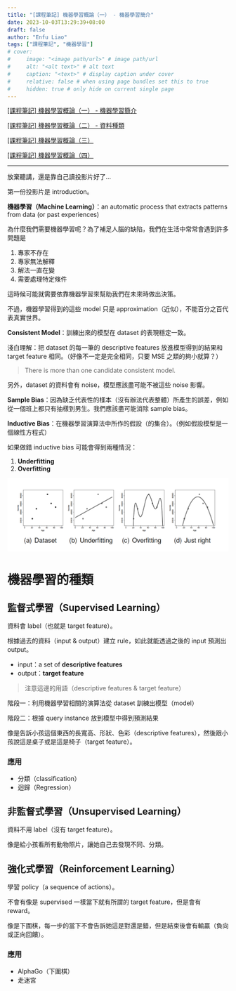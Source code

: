 ```yaml
---
title: "[課程筆記] 機器學習概論（一） - 機器學習簡介"
date: 2023-10-03T13:29:39+08:00
draft: false
author: "Enfu Liao"
tags: ["課程筆記", "機器學習"]
# cover:
#     image: "<image path/url>" # image path/url
#     alt: "<alt text>" # alt text
#     caption: "<text>" # display caption under cover
#     relative: false # when using page bundles set this to true
#     hidden: true # only hide on current single page
---
```


[[課程筆記] 機器學習概論（一） - 機器學習簡介](../2023-10-03-ml-01/)

[[課程筆記] 機器學習概論（二） - 資料種類](../2023-10-03-ml-02/)

[[課程筆記] 機器學習概論（三）](../2023-10-03-ml-03/)

[[課程筆記] 機器學習概論（四）](../2023-10-17-ml-04/)

---

放棄聽講，還是靠自己讀投影片好了...

第一份投影片是 introduction。

**機器學習（Machine Learning）**：an automatic process that extracts patterns from data (or past experiences)

為什麼我們需要機器學習呢？為了補足人腦的缺陷，我們在生活中常常會遇到許多問題是
1. 專家不存在
2. 專家無法解釋
3. 解法一直在變
4. 需要處理特定條件

這時候可能就需要依靠機器學習來幫助我們在未來時做出決策。

不過，機器學習得到的這些 model 只是 approximation（近似），不能百分之百代表真實世界。

**Consistent Model**：訓練出來的模型在 dataset 的表現穩定一致。

淺白理解：把 dataset 的每一筆的 descriptive features 放進模型得到的結果和 target feature 相同。（好像不一定是完全相同，只要 MSE 之類的夠小就算？）

> There is more than one candidate consistent model.

另外，dataset 的資料會有 noise，模型應該盡可能不被這些 noise 影響。

**Sample Bias**：因為缺乏代表性的樣本（沒有辦法代表整體）所產生的誤差，例如從一個班上都只有抽樣到男生。我們應該盡可能消除 sample bias。

**Inductive Bias**：在機器學習演算法中所作的假設（的集合）。（例如假設模型是一個線性方程式）

如果做錯 inductive bias 可能會得到兩種情況：
1. **Underfitting**
2. **Overfitting**

![underfitting & overfitting](./Screenshot%20from%202023-10-03%2014-45-24.png)

# 機器學習的種類

## 監督式學習（Supervised Learning）
資料會 label（也就是 target feature）。

根據過去的資料（input & output）建立 rule，如此就能透過之後的 input 預測出 output。

- input：a set of **descriptive features**
- output：**target feature**

> 注意這邊的用語（descriptive features & target feature）

階段一：利用機器學習相關的演算法從 dataset 訓練出模型（model）

階段二：根據 query instance 放到模型中得到預測結果

像是告訴小孩這個東西的長寬高、形狀、色彩（descriptive features），然後跟小孩說這是桌子或是這是椅子（target feature）。

### 應用
- 分類（classification）
- 迴歸（Regression）


## 非監督式學習（Unsupervised Learning）
資料不用 label（沒有 target feature）。

像是給小孩看所有動物照片，讓她自己去發現不同、分類。


## 強化式學習（Reinforcement Learning）
學習 policy（a sequence of actions）。

不會有像是 supervised 一樣當下就有所謂的 target feature，但是會有 reward。

像是下圍棋，每一步的當下不會告訴她這是對還是錯，但是結束後會有輸贏（負向或正向回饋）。

### 應用
- AlphaGo（下圍棋）
- 走迷宮